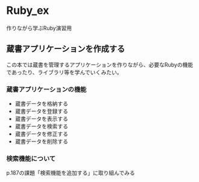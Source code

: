 # Ruby_ex
作りながら学ぶRuby演習用

## 蔵書アプリケーションを作成する

この本では蔵書を管理するアプリケーションを作りながら、必要なRubyの機能であったり、ライブラリ等を学んでいくみたい。

### 蔵書アプリケーションの機能

- 蔵書データを格納する
- 蔵書データを登録する
- 蔵書データを表示する
- 蔵書データを検索する
- 蔵書データを修正する
- 蔵書データを削除する

### 検索機能について

p.187の課題「検索機能を追加する」に取り組んでみる


